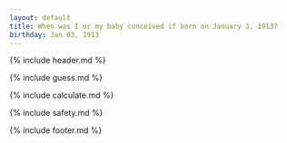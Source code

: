 ```yaml
---
layout: default
title: When was I or my baby conceived if born on January 3, 1913?
birthday: Jan 03, 1913
---
```


{% include header.md %}

{% include guess.md %}

{% include calculate.md %}

{% include safety.md %}

{% include footer.md %}



